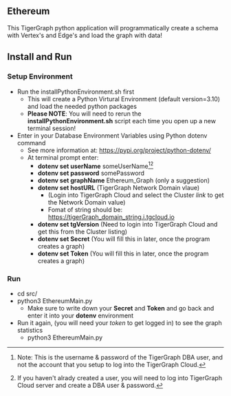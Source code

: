 ## Ethereum
This TigerGraph python application will programmatically create a schema with Vertex's and Edge's and load the graph with data!
## Install and Run
### Setup Environment
- Run the installPythonEnvironment.sh first
  - This will create a Python Virtural Environment (default version=3.10) and load the needed python packages
  - **Please NOTE**: You will need to rerun the **installPythonEnvironment.sh** script each time you open up a new terminal session!
- Enter in your Database Environment Variables using Python dotenv command
    - See more information at: https://pypi.org/project/python-dotenv/
    - At terminal prompt enter:
        - **dotenv set userName** someUserName[^1][^2]
        - **dotenv set password** somePassword
        - **dotenv set graphName** Ethereum_Graph (only a suggestion)
        - **dotenv set hostURL** (TigerGraph Network Domain vlaue)
          - (Login into TigerGraph Cloud and select the Cluster *link* to get the Network Domain value)
          - Fomat of string should be: https://tigerGraph_domain_string.i.tgcloud.io
        - **dotenv set tgVersion** (Need to login into TigerGraph Cloud and get this from the Cluster listing)
        - **dotenv set Secret** (You will fill this in later, once the program creates a graph)
        - **dotenv set Token** (You will fill this in later, once the program creates a graph)
[^1]: Note: This is the username & password of the TigerGraph DBA user, and not the account that you setup to log into the TigerGraph Cloud.
[^2]: If you haven't alrady created a user, you will need to log into TigerGraph Cloud server and create a DBA user & password. 
### Run
- cd src/
- python3 EthereumMain.py
    - Make sure to write down your **Secret** and **Token** and go back and enter it into your **dotenv** environment
- Run it again, (you will need your *token* to get logged in) to see the graph statistics
  - python3 EthereumMain.py
    
